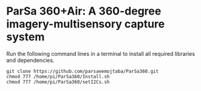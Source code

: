 # ParSa 360+Air: A 360-degree imagery-multisensory capture system
Run the following command lines in a terminal to install all required libraries and dependencies.  
```
git clone https://github.com/parsaeemojtaba/ParSa360.git  
chmod 777 /home/pi/ParSa360/Install.sh  
chmod 777 /home/pi/ParSa360/setI2Cs.sh  
```
